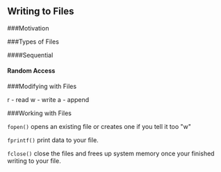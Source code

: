 ## Writing to Files

###Motivation

###Types of Files

####Sequential

#### Random Access

###Modifying with Files

r - read
w - write
a - append


###Working with Files

`fopen()` 
opens an existing file or creates one if you tell it too "w"

`fprintf()` 
print data to your file. 

`fclose()`
close the files and frees up system memory once your finished writing to your file.